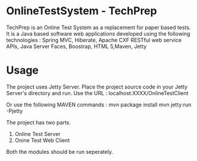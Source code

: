 # OnlineTestSystem - TechPrep
TechPrep is an Online Test System as a replacement for paper based tests. It is a Java based software web applications developed using the following technologies : Spring MVC, Hiberate, Apache CXF RESTful web service APIs, Java Server Faces, Boostrap, HTML 5,Maven, Jetty

# Usage
The project uses Jetty Server. 
Place the project source code in your Jetty Server's directory and run. Use the URL : localhost:XXXX/OnlineTestClient

Or use the following MAVEN commands : 
mvn package install
mvn jetty:run -Pjetty

The project has two parts. 
1. Online Test Server
2. Onine Test Web Client

Both the modules should be run seperately. 
